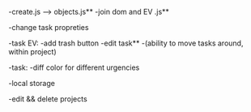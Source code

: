 -create.js --> objects.js**
-join dom and EV .js**

-change task propreties

-task EV:
    -add trash button
    -edit task**
    -(ability to move tasks around, within project)

-task:
    -diff color for different urgencies


-local storage

-edit && delete projects